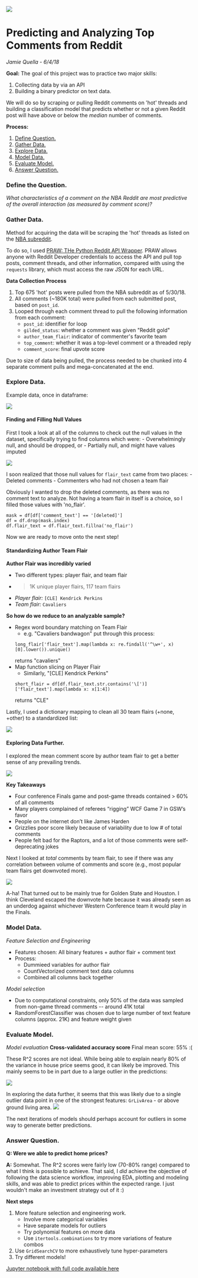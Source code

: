 <img src="https://i.imgur.com/vIzKvgl.png">

# Predicting and Analyzing Top Comments from Reddit

_Jamie Quella - 6/4/18_

**Goal:** The goal of this project was to practice two major skills:
1. Collecting data by via an API
2. Building a binary predictor on text data.

We will do so by scraping or pulling Reddit comments on 'hot' threads and building a classification model that predicts whether or not a given Reddit post will have above or below the _median_ number of comments.


**Process:** 
1. [Define Question.](#define_question)
2. [Gather Data.](#gather_data)
3. [Explore Data.](#explore_data)
4. [Model Data.](#model_data)
5. [Evaluate Model.](#evaluate_model)
6. [Answer Question.](#answer_question)

<a id='define_question'></a>
### Define the Question.
_What characteristics of a comment on the NBA Reddit are most predictive of the overall interaction (as measured by comment score)?_


<a id='gather_data'></a>
### Gather Data.
Method for acquiring the data will be scraping the 'hot' threads as listed on the [NBA subreddit](https://www.reddit.com/r/nba/). 

To do so, I used [PRAW: THe Python Reddit API Wrapper](https://praw.readthedocs.io/en/latest/). PRAW allows anyone with Reddit Developer credentials to access the API and pull top posts, comment threads, and other information, compared with using the `requests` library, which must access the raw JSON for each URL.

**Data Collection Process**
1. Top 675 'hot' posts were pulled from the NBA subreddit as of 5/30/18.
2. All comments (~180K total) were pulled from each submitted post, based on `post_id`.
3. Looped through each comment thread to pull the following information from each comment:
	- `post_id`: identifier for loop
	- `gilded_status`: whether a comment was given "Reddit gold"
	- `author_team_flair`: indicator of commenter's favorite team
	- `top_comment`: whether it was a top-level comment or a threaded reply
	- `comment_score`: final upvote score

Due to size of data being pulled, the process needed to be chunked into 4 separate comment pulls and mega-concatenated at the end.


<a id='explore_data'></a>
### Explore Data.

Example data, once in dataframe: 

<img src="https://i.imgur.com/FGHXaeP.png">

#### Finding and Filling Null Values
First I took a look at all of the columns to check out the null values in the dataset, specifically trying to find columns which were:
	- Overwhelmingly null, and should be dropped, or
	- Partially null, and might have values imputed

<img src="https://i.imgur.com/xqUdBz4.png">

I soon realized that those null values for `flair_text` came from two places:
	- Deleted comments
	- Commenters who had not chosen a team flair

Obviously I wanted to drop the deleted comments, as there was no comment text to analyze. Not having a team flair in itself is a choice, so I filled those values with 'no_flair'. 
```
mask = df[df['comment_text'] == '[deleted]']
df = df.drop(mask.index)
df.flair_text = df.flair_text.fillna('no_flair')
```
Now we are ready to move onto the next step!

#### Standardizing Author Team Flair

**Author Flair was incredibly varied**
- Two different types: player flair, and team flair
- >1K unique player flairs, 117 team flairs
- *Player flair:* `[CLE] Kendrick Perkins`
- *Team flair:* `Cavaliers`

**So how do we reduce to an analyzable sample?**
- Regex word boundary matching on Team Flair
	- e.g. "Cavaliers bandwagon" put through this process:
	```
	long_flair['flair_text'].map(lambda x: re.findall('^\w+', x)[0].lower()).unique()
	```
	returns "cavaliers"
- Map function slicing on Player Flair
	- Similarly, "[CLE] Kendrick Perkins"
	```
	short_flair = df[df.flair_text.str.contains('\[')]['flair_text'].map(lambda x: x[1:4])
	```
	returns "CLE"

Lastly, I used a dictionary mapping to clean all 30 team flairs (+none, +other) to a standardized list:

<img src="https://i.imgur.com/hseqA9M.png">


#### Exploring Data Further.

I explored the mean comment score by author team flair to get a better sense of any prevailing trends.

<img src="https://i.imgur.com/724mGXb.png">

**Key Takeaways**
- Four conference Finals game and post-game threads contained > 60% of all comments 
- Many players complained of referees “rigging” WCF Game 7 in GSW’s favor
- People on the internet don’t like James Harden
- Grizzlies poor score likely because of variability due to low # of total comments 
- People felt bad for the Raptors, and a lot of those comments were self-deprecating jokes


Next I looked at *total* comments by team flair, to see if there was any correlation between volume of comments and score (e.g., most popular team flairs get downvoted more).

<img src="https://i.imgur.com/jTKwV57.png">

A-ha! That turned out to be mainly true for Golden State and Houston. I think Cleveland escaped the downvote hate because it was already seen as an underdog against whichever Western Conference team it would play in the Finals.

<a id='model_data'></a>
### Model Data.

*Feature Selection and Engineering*
- Features chosen: All binary features + author flair + comment text
- Process:
	- Dummieed variables for author flair
	- CountVectorized comment text data columns
	- Combined all columns back together

*Model selection*
- Due to computational constraints, only 50% of the data was sampled from non-game thread comments -- around 41K total
- RandomForestClassifier was chosen due to large number of text feature columns (approx. 21K) and feature weight given



<a id='evaluate_model'></a>
### Evaluate Model.

*Model evaluation*
**Cross-validated accuracy score**
Final mean score: 55%    :(

These R^2 scores are not ideal. While being able to explain nearly 80% of the variance in house price seems good, it can likely be improved. This mainly seems to be in part due to a large outlier in the predictions:

<img src="https://i.imgur.com/7irAXIT.png">

In exploring the data further, it seems that this was likely due to a single outlier data point in one of the strongest features: `GrLivArea` - or above ground living area.
<img src="https://i.imgur.com/7wVnQJe.png">

The next iterations of models should perhaps account for outliers in some way to generate better predictions.

<a id='answer_question'></a>
### Answer Question.

**Q: Were we able to predict home prices?** 

**A:** Somewhat. The R^2 scores  were fairly low (70-80% range) compared to what I think is possible to achieve. That said, I *did* achieve the objective of following the data science workflow, improving EDA, plotting and modeling skills, and was able to predict prices within the expected range. I just wouldn't make an investment strategy out of it :)

**Next steps**
1. More feature selection and engineering work.
    - Involve more categorical variables
    - Have separate models for outliers
    - Try polynomial features on more data
    - Use `itertools.combinations` to try more variations of feature combos
2. Use `GridSearchCV` to more exhaustively tune hyper-parameters
3. Try different models!

[Jupyter notebook with full code available here](https://github.com/jquella/DSI_Project_Ames/blob/master/project-2_JQ_take2.ipynb)